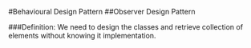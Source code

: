 #Behavioural Design Pattern
##Observer Design Pattern

###Definition:	We need to design the classes and retrieve collection of elements without knowing it implementation.